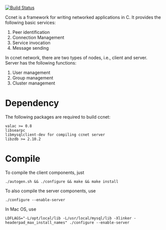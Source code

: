 [![Build Status](https://secure.travis-ci.org/haiwen/ccnet.png?branch=master)](http://travis-ci.org/haiwen/ccnet)

Ccnet is a framework for writing networked applications in C. It
provides the following basic services:

1. Peer identification
2. Connection Management
3. Service invocation
4. Message sending

In ccnet network, there are two types of nodes, i.e., client and server.
Server has the following functions:

1. User management
2. Group management
3. Cluster management

Dependency
==========

The following packages are required to build ccnet:

    valac >= 0.8
    libsearpc
    libmysqlclient-dev for compiling ccnet server
    libzdb >= 2.10.2

Compile
=======

To compile the client components, just

    ./autogen.sh && ./configure && make && make install

To also compile the server components, use

    ./configure --enable-server

In Mac OS, use

    LDFLAGS="-L/opt/local/lib -L/usr/local/mysql/lib -Xlinker -headerpad_max_install_names" ./configure --enable-server

